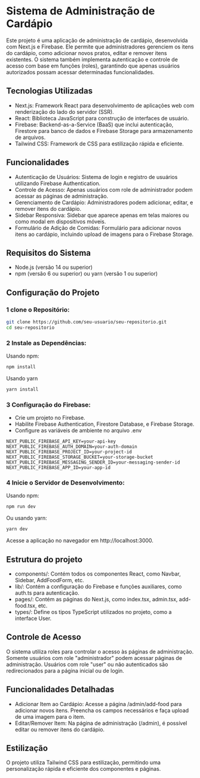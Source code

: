 # Sistema de Administração de Cardápio

Este projeto é uma aplicação de administração de cardápio, desenvolvida com Next.js e Firebase. Ele permite que administradores gerenciem os itens do cardápio, como adicionar novos pratos, editar e remover itens existentes. O sistema também implementa autenticação e controle de acesso com base em funções (roles), garantindo que apenas usuários autorizados possam acessar determinadas funcionalidades.

## Tecnologias Utilizadas
- Next.js: Framework React para desenvolvimento de aplicações web com renderização do lado do servidor (SSR).
- React: Biblioteca JavaScript para construção de interfaces de usuário.
- Firebase: Backend-as-a-Service (BaaS) que inclui autenticação, Firestore para banco de dados e Firebase Storage para armazenamento de arquivos.
- Tailwind CSS: Framework de CSS para estilização rápida e eficiente.

## Funcionalidades
- Autenticação de Usuários: Sistema de login e registro de usuários utilizando Firebase Authentication.
- Controle de Acesso: Apenas usuários com role de administrador podem acessar as páginas de administração.
- Gerenciamento de Cardápio: Administradores podem adicionar, editar, e remover itens do cardápio.
- Sidebar Responsiva: Sidebar que aparece apenas em telas maiores ou como modal em dispositivos móveis.
- Formulário de Adição de Comidas: Formulário para adicionar novos itens ao cardápio, incluindo upload de imagens para o Firebase Storage.

## Requisitos do Sistema
- Node.js (versão 14 ou superior)
- npm (versão 6 ou superior) ou yarn (versão 1 ou superior)

## Configuração do Projeto

### 1 clone o Repositório:
```bash
git clone https://github.com/seu-usuario/seu-repositorio.git
cd seu-repositorio
```

### 2 Instale as Dependências:
Usando npm:
```bash
npm install
```
Usando yarn
```bash
yarn install
```
### 3 Configuração do Firebase:
- Crie um projeto no Firebase.
- Habilite Firebase Authentication, Firestore Database, e Firebase Storage.
- Configure as variáveis de ambiente no arquivo .env

```env
NEXT_PUBLIC_FIREBASE_API_KEY=your-api-key
NEXT_PUBLIC_FIREBASE_AUTH_DOMAIN=your-auth-domain
NEXT_PUBLIC_FIREBASE_PROJECT_ID=your-project-id
NEXT_PUBLIC_FIREBASE_STORAGE_BUCKET=your-storage-bucket
NEXT_PUBLIC_FIREBASE_MESSAGING_SENDER_ID=your-messaging-sender-id
NEXT_PUBLIC_FIREBASE_APP_ID=your-app-id
```

### 4 Inicie o Servidor de Desenvolvimento:
Usando npm:
```bash
npm run dev
```

Ou usando yarn:
```bash
yarn dev
```
Acesse a aplicação no navegador em http://localhost:3000.

## Estrutura do projeto

- components/: Contém todos os componentes React, como Navbar, Sidebar, AddFoodForm, etc.
- lib/: Contém a configuração do Firebase e funções auxiliares, como auth.ts para autenticação.
- pages/: Contém as páginas do Next.js, como index.tsx, admin.tsx, add-food.tsx, etc.
- types/: Define os tipos TypeScript utilizados no projeto, como a interface User.

## Controle de Acesso
O sistema utiliza roles para controlar o acesso às páginas de administração. Somente usuários com role "administrador" podem acessar páginas de administração. Usuários com role "user" ou não autenticados são redirecionados para a página inicial ou de login.


## Funcionalidades Detalhadas
- Adicionar Item ao Cardápio: Acesse a página /admin/add-food para adicionar novos itens. Preencha os campos necessários e faça upload de uma imagem para o item.
- Editar/Remover Item: Na página de administração (/admin), é possível editar ou remover itens do cardápio.


## Estilização
O projeto utiliza Tailwind CSS para estilização, permitindo uma personalização rápida e eficiente dos componentes e páginas.






